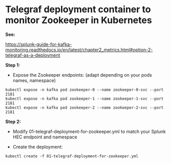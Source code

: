 # Telegraf deployment container to monitor Zookeeper in Kubernetes

**See:**

https://splunk-guide-for-kafka-monitoring.readthedocs.io/en/latest/chapter2_metrics.html#option-2-telegraf-as-a-deployment

**Step 1:**

- Expose the Zookeeper endpoints: (adapt depending on your pods names, namespace)

```
kubectl expose -n kafka pod zookeeper-0 --name zookeeper-0-svc --port 2181
kubectl expose -n kafka pod zookeeper-1 --name zookeeper-1-svc --port 2181
kubectl expose -n kafka pod zookeeper-2 --name zookeeper-2-svc --port 2181
```

**Step 2:**

- Modify 01-telegraf-deployment-for-zookeeper.yml to match your Splunk HEC endpoint and namespace

- Create the deployment:

```
kubectl create -f 01-telegraf-deployment-for-zookeeper.yml
```
